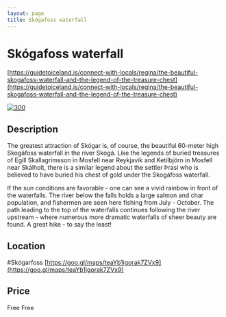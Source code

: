 ```yaml
--- 
layout: page
title: Skógafoss waterfall 
---
```

# Skógafoss waterfall

[https://guidetoiceland.is/connect-with-locals/regina/the-beautiful-skogafoss-waterfall-and-the-legend-of-the-treasure-chest](https://guidetoiceland.is/connect-with-locals/regina/the-beautiful-skogafoss-waterfall-and-the-legend-of-the-treasure-chest)

[![300](https://guidetoiceland.imgix.net/389003/x/0/the-spectacular-skogafoss-waterfall-in-south-iceland-and-the-legend-of-the-treasure-chest-1?ixlib=php-3.3.0&w=883)](![300](https://guidetoiceland.imgix.net/389003/x/0/the-spectacular-skogafoss-waterfall-in-south-iceland-and-the-legend-of-the-treasure-chest-1?ixlib=php-3.3.0&w=883))

## Description

The greatest attraction of Skógar is, of course, the beautiful 60-meter high Skogáfoss waterfall in the river Skógá. Like the legends of buried treasures of Egill Skallagrímsson in Mosfell near Reykjavík and Ketilbjörn in Mosfell near Skálholt, there is a similar legend about the settler Þrasi who is believed to have buried his chest of gold under the Skogáfoss waterfall.

If the sun conditions are favorable - one can see a vivid rainbow in front of the waterfalls. The river below the falls holds a large salmon and char population, and fishermen are seen here fishing from July - October. The path leading to the top of the waterfalls continues following the river upstream - where numerous more dramatic waterfalls of sheer beauty are found. A great hike - to say the least!

## Location

\#Skógarfoss
[https://goo.gl/maps/teaYb1igorak7ZVx9](https://goo.gl/maps/teaYb1igorak7ZVx9)

## Price

Free
Free
